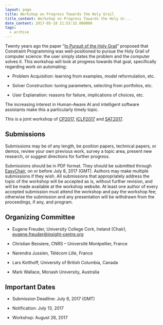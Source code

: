```yaml
---
layout: page
title: Workshop on Progress Towards the Holy Grail
title_content: Workshop on Progress Towards the Holy Gr...
date_content: 2017-05-18 21:53:32.000000
tags:
  - archive
---
```



Twenty years ago the paper “[In Pursuit of the Holy
Grail](http://link.springer.com/article/10.1023%2FA%3A1009749006768?LI=true)”
proposed that Constraint Programming was well-positioned to pursue the Holy
Grail of computer science: the user simply states the problem and the computer
solves it. This workshop will look at progress towards that goal, specifically
regarding work on automating:





  * Problem Acquisition: learning from examples, model reformulation, etc.


  * Solver Construction: tuning parameters, selecting from portfolios, etc.


  * User Explanation: reasons for failure, implications of choices, etc.




The increasing interest in Human-Aware AI and intelligent software assistants
make this a particularly timely topic.



This is a joint workshop of [CP2017](http://cp2017.a4cp.org/),
[ICLP2017](http://iclp17.a4lp.org/) and [SAT2017](http://sat2017.gitlab.io/).



##  **Submissions**



Submissions may be of any length, be position papers, technical papers, or
demos, review your own previous work, survey a topic area, present new
research, or suggest directions for further progress.



Submissions should be in PDF format. They should be submitted through
[EasyChair](https://easychair.org/conferences/?conf=pthg17), on or before July
8, 2017 (GMT). Authors may make multiple submissions if they wish. All
submissions that appropriately address the topic of the workshop will be
accepted as is, without further revision, and will be made available at the
workshop website. At least one author of every accepted submission must attend
the workshop and pay the workshop fee; otherwise the submission and any
presentation will be withdrawn from the proceedings, if any, and program.



##  **Organizing Committee**





  * Eugene Freuder, University College Cork, Ireland (Chair), [eugene.freuder@insight-centre.org](mailto:eugene.freuder@insight-centre.org)


  * Christian Bessiere, CNRS – Université Montpellier, France


  * Narendra Jussien, Télécom Lille, France


  * Lars Kotthoff, University of British Columbia, Canada


  * Mark Wallace, Monash University, Australia




##  **Important Dates**





  * Submission Deadline: July 8, 2017 (GMT)


  * Notification: July 13, 2017


  * Workshop: August 28, 2017




